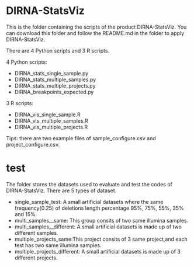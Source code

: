 # DIRNA-StatsViz
This is the folder containing the scripts of the product DIRNA-StatsViz. You can download this folder and follow the README.md in the folder to apply DIRNA-StatsViz.

There are 4 Python scripts and 3 R scripts.

4 Python scripts:
* DIRNA_stats_single_sample.py
* DIRNA_stats_multiple_samples.py
* DIRNA_stats_multiple_projects.py
* DIRNA_breakpoints_expected.py

3 R scripts:
* DIRNA_vis_single_sample.R
* DIRNA_vis_multiple_samples.R
* DIRNA_vis_multiple_projects.R

Tips: there are two example files of sample_configure.csv and project_configure.csv.

# test
The folder stores the datasets used to evaluate and test the codes of DIRNA-StatsViz. There are 5 types of dataset.
 * single_sample_test: A small artificial datasets where the same frequency(0.25) of deletions length percentage 95%, 75%, 55%, 35% and 15%.
 * multi_samples__same: This group consits of two same illumina samples.
 * multi_samples__different: A small artificial datasets is made up of two different samples.
 * multiple_projects_same:This project consits of 3 same project,and each test has two same illumina samples.
 * multiple_projects_different: A small artificial datasets is made up of 3 different projects.





